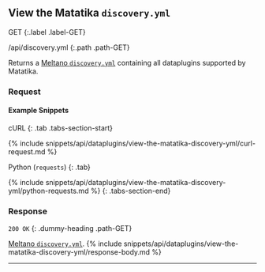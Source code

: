 ## View the Matatika `discovery.yml`

GET
{:.label .label-GET}

/api/discovery.yml
{:.path .path-GET}

Returns a [Meltano `discovery.yml`](https://docs.meltano.com/reference/settings#discovery_url) containing all dataplugins supported by Matatika.

### Request
#### Example Snippets
cURL
{: .tab .tabs-section-start}

{% include snippets/api/dataplugins/view-the-matatika-discovery-yml/curl-request.md %}

Python (`requests`)
{: .tab}

{% include snippets/api/dataplugins/view-the-matatika-discovery-yml/python-requests.md %}
{: .tabs-section-end}

### Response
`200 OK`
{: .dummy-heading .path-GET}

[Meltano `discovery.yml`](https://docs.meltano.com/reference/settings#discovery_url).
{% include snippets/api/dataplugins/view-the-matatika-discovery-yml/response-body.md %}

---
